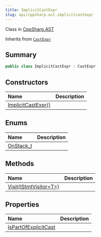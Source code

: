 ```yaml
---
title: ImplicitCastExpr
slug: api/cppsharp.ast.implicitcastexpr
---
```

Class in [CppSharp.AST](/api/cppsharp/ast)

Inherits from [`CastExpr`](/api/cppsharp/ast/castexpr)

## Summary



```csharp
public class ImplicitCastExpr : CastExpr
```

## Constructors

|Name|Description|
|:---|:---|
|[ImplicitCastExpr\(\)](/api/cppsharp/ast/implicitcastexpr//ctor)||

## Enums

|Name|Description|
|:---|:---|
|[OnStack_t](/api/cppsharp/ast/implicitcastexpr/onstack_t)||

## Methods

|Name|Description|
|:---|:---|
|[Visit\(IStmtVisitor\<T\>\)](/api/cppsharp/ast/implicitcastexpr/visit)||

## Properties

|Name|Description|
|:---|:---|
|[IsPartOfExplicitCast](/api/cppsharp/ast/implicitcastexpr/ispartofexplicitcast)||

